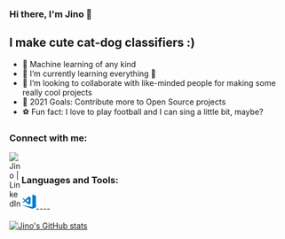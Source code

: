### Hi there, I'm Jino 👋

## I make cute cat-dog classifiers :)

- 💪 Machine learning of any kind
- 🌱 I’m currently learning everything 🤣
- 👯 I’m looking to collaborate with like-minded people for making some really cool projects
- 🥅 2021 Goals: Contribute more to Open Source projects
- ⚽ Fun fact: I love to play football and I can sing a little bit, maybe?


### Connect with me:

[<img align="left" alt="Jino | LinkedIn" width="22px" src="https://cdn.jsdelivr.net/npm/simple-icons@v3/icons/linkedin.svg" />][linkedin]

<br />

### Languages and Tools:

<img align="left" alt="Visual Studio Code" width="26px" src="https://raw.githubusercontent.com/github/explore/80688e429a7d4ef2fca1e82350fe8e3517d3494d/topics/visual-studio-code/visual-studio-code.png" />

</br>
----

[![Jino's GitHub stats](https://github-readme-stats.vercel.app/api?username=JINO-ROHIT&show_icons=true&theme=tokyonight)](https://github.com/JINO-ROHIT/github-readme-stats)


[linkedin]: https://www.linkedin.com/in/jino-rohit-6032541b5/
